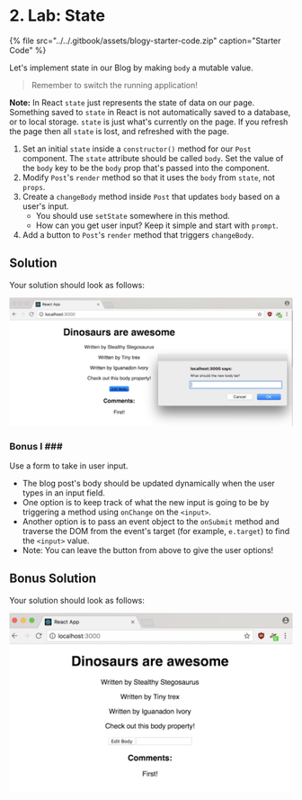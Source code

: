 # 2. Lab: State

{% file src="../../.gitbook/assets/blogy-starter-code.zip" caption="Starter Code" %}

Let's implement state in our Blog by making `body` a mutable value.

> Remember to switch the running application!

**Note:** In React `state` just represents the state of data on our page. Something saved to `state` in React is not automatically saved to a database, or to local storage. `state` is just what's currently on the page. If you refresh the page then all `state` is lost, and refreshed with the page.

1. Set an initial `state` inside a `constructor()` method for our `Post` component. The `state` attribute should be called `body`. Set the value of the `body` key to be the `body` prop that's passed into the component.
2. Modify `Post`'s `render` method so that it uses the `body` from `state`, not `props`.
3. Create a `changeBody` method inside `Post` that updates `body` based on a user's input.
   * You should use `setState` somewhere in this method.
   * How can you get user input? Keep it simple and start with `prompt`.
4. Add a button to `Post`'s `render` method that triggers `changeBody`.

## Solution

Your solution should look as follows:

![Solution for Project](../../.gitbook/assets/state_solution.png)

### Bonus I \#\#\#

Use a form to take in user input.

* The blog post's body should be updated dynamically when the user types in an input field.
* One option is to keep track of what the new input is going to be by triggering a method using `onChange` on the `<input>`.
* Another option is to pass an event object to the `onSubmit` method and traverse the DOM from the event's target \(for example, `e.target`\) to find the `<input>` value.
* Note: You can leave the button from above to give the user options!

## Bonus Solution

Your solution should look as follows:

![Solution for Project](../../.gitbook/assets/state_bonus_solution.png)

